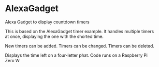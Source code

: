 # AlexaGadget
Alexa Gadget to display countdown timers

This is based on the AlexaGadget timer example. It handles multiple timers at once, displaying the one with the shorted time.

New timers can be added. Timers can be changed. Timers can be deleted.

Displays the time left on a four-letter phat. Code runs on a Raspberry Pi Zero W


